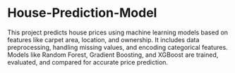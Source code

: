 # House-Prediction-Model
This project predicts house prices using machine learning models based on features like carpet area, location, and ownership. It includes data preprocessing, handling missing values, and encoding categorical features. Models like Random Forest, Gradient Boosting, and XGBoost are trained, evaluated, and compared for accurate price prediction.
